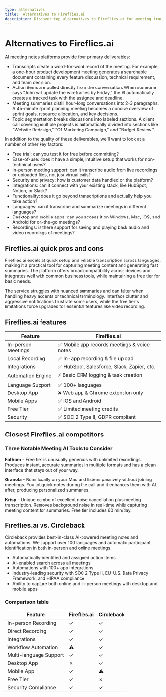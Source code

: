 ```yaml
---
type: alternatives
title:  Alternatives to Fireflies.ai  
description: Discover top alternatives to Fireflies.ai for meeting transcription and analysis. Compare features with Circleback and find the best solution for your needs.
---
```


# Alternatives to Fireflies.ai    
AI meeting notes platforms provide four primary deliverables:  
  
* Transcripts create a word-for-word record of the meeting. For example, a one-hour product development meeting generates a searchable document containing every feature discussion, technical requirement, and team decision.  
* Action items are pulled directly from the conversation. When someone says "John will update the wireframes by Friday," the AI automatically creates a tracked task with the assignee and deadline.  
* Meeting summaries distill hour-long conversations into 2-3 paragraphs. A 45-minute sprint planning meeting becomes a concise overview of sprint goals, resource allocation, and key decisions.  
* Topic segmentation breaks discussions into labeled sections. A client call covering multiple projects is automatically divided into sections like "Website Redesign," "Q1 Marketing Campaign," and "Budget Review."  
  
In addition to the quality of these deliverables, we'll want to look at a number of other key factors:  
  
* Free trial: can you test it for free before committing?  
* Ease-of-use: does it have a simple, intuitive setup that works for non-technical users?  
* In-person meeting support: can it transcribe audio from live recordings or uploaded files, not just virtual calls?  
* Security and privacy: how is customer data handled on the platform?  
* Integrations: can it connect with your existing stack, like HubSpot, Notion, or Slack?  
* Functionality: does it go beyond transcriptions and actually help you take action?  
* Languages: can it transcribe and summarize meetings in different languages?  
* Desktop and mobile apps: can you access it on Windows, Mac, iOS, and Android for on-the-go meetings?  
* Recordings: is there support for saving and playing back audio and video recordings of meetings?    
## Fireflies.ai quick pros and cons    
Fireflies.ai excels at quick setup and reliable transcription across languages, making it a practical tool for capturing meeting content and generating fast summaries. The platform offers broad compatibility across devices and integrates well with common business tools, while maintaining a free tier for basic needs.

The service struggles with nuanced summaries and can falter when handling heavy accents or technical terminology. Interface clutter and aggressive notifications frustrate some users, while the free tier's limitations force upgrades for essential features like video recording.  
## Fireflies.ai features    
| Feature | Fireflies.ai |
|----------|-------------|
| In-person Meetings | ✅ Mobile app records meetings & voice notes |
| Local Recording | ✅ In-app recording & file upload |
| Integrations | ✅ HubSpot, Salesforce, Slack, Zapier, etc. |
| Automation Engine | ⚡ Basic CRM logging & task creation |
| Language Support | ✅ 100+ languages |
| Desktop App | ❌ Web app & Chrome extension only |
| Mobile Apps | ✅ iOS and Android |
| Free Tier | ✅ Limited meeting credits |
| Security | ✅ SOC 2 Type II, GDPR compliant |  
## Closest Fireflies.ai competitors    
### Three Notable Meeting AI Tools to Consider

**Fathom** - Free tier is unusually generous with unlimited recordings. Produces instant, accurate summaries in multiple formats and has a clean interface that stays out of your way.

**Granola** - Runs locally on your Mac and listens passively without joining meetings. You jot quick notes during the call and it enhances them with AI after, producing personalized summaries.

**Krisp** - Unique combo of excellent noise cancellation plus meeting transcription. Removes background noise in real-time while capturing meeting content for summaries. Free tier includes 60 min/day.  
## Fireflies.ai vs. Circleback  
Circleback provides best-in-class AI-powered meeting notes and automations. We support over 100 languages and automatic participant identification in both in-person and online meetings.  
  
* Automatically-identified and assigned action items  
* AI-enabled search across all meetings  
* Automations with 100+ app integrations  
* Industry-leading security with SOC 2 Type II, EU-U.S. Data Privacy Framework, and HIPAA compliance  
* Ability to capture both online and in-person meetings with desktop and mobile apps    
### Comparison table  
| Feature | Fireflies.ai | Circleback |
|----------|------------|------------|
| In-person Recording | ✓ | ✓ |
| Direct Recording | ✓ | ✓ |
| Integrations | ✓ | ✓ |
| Workflow Automation | ⚠️ | ✓ |
| Multi-language Support | ✓ | ✓ |
| Desktop App | ✗ | ✓ |
| Mobile App | ✓ | ⚠️ |
| Free Tier | ✓ | ✗ |
| Security Compliance | ✓ | ✓ |